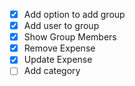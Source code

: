 - [X] Add option to add group
- [X] Add user to group
- [X] Show Group Members
- [X] Remove Expense
- [X] Update Expense
- [ ] Add category